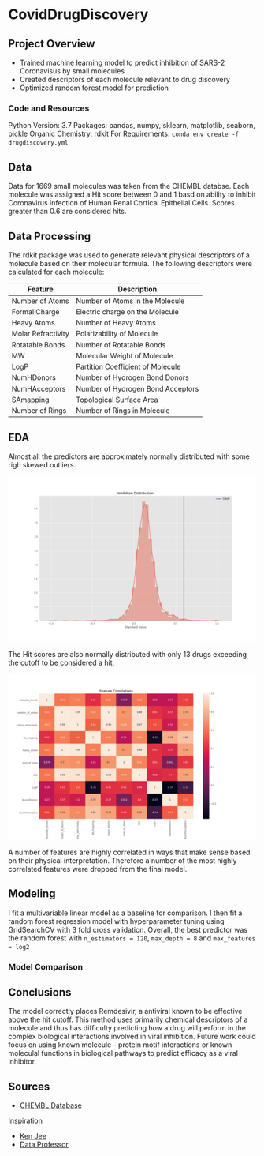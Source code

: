 # CovidDrugDiscovery
## Project Overview
- Trained machine learning model to predict inhibition of SARS-2 Coronavisus by small molecules
- Created descriptors of each molecule relevant to drug discovery
- Optimized random forest model for prediction
### Code and Resources
Python Version: 3.7
Packages: pandas, numpy, sklearn, matplotlib, seaborn, pickle
Organic Chemistry: rdkit
For Requirements: `conda env create -f drugdiscovery.yml`
## Data
Data for 1669 small molecules was taken from the CHEMBL databse. Each molecule was assigned a Hit score between 0 and 1 basd on ability to inhibit Coronavirus infection of Human Renal Cortical Epithelial Cells.
Scores greater than 0.6 are considered hits.

## Data Processing
The rdkit package was used to generate relevant physical descriptors of a molecule based on their molecular formula. The following descriptors were calculated for each molecule:

|       Feature       |             Description            |
|---------------------|------------------------------------|
| Number of Atoms     | Number of Atoms in the Molecule    | 
| Formal Charge       | Electric charge on the Molecule    | 
| Heavy Atoms         | Number of Heavy Atoms              | 
| Molar Refractivity  | Polarizability of Molecule         | 
| Rotatable Bonds     | Number of Rotatable Bonds          | 
| MW                  | Molecular Weight of Molecule       | 
| LogP                | Partition Coefficient of Molecule  | 
| NumHDonors          | Number of Hydrogen Bond Donors     | 
| NumHAcceptors       | Number of Hydrogen Bond Acceptors  | 
| SAmapping           | Topological Surface Area           | 
| Number of Rings     | Number of Rings in Molecule        | 

## EDA

Almost all the predictors are approximately normally distributed with some righ skewed outliers. 

![Target Distribution](https://github.com/ethankim00/CovidDrugDiscovery/blob/master/target_distribution.png?raw=true)

The Hit scores are also normally distributed with only 13 drugs exceeding the cutoff to be considered a hit. 


![Feature Correlatins](https://github.com/ethankim00/CovidDrugDiscovery/blob/master/feature_correlations.png?raw=true)

A number of features are highly correlated in ways that make sense based on their physical interpretation. Therefore a number of the most highly correlated features were dropped from the final model. 

## Modeling

I fit a multivariable linear model as a baseline for comparison. I then fit a random forest regression model with hyperparameter tuning using GridSearchCV with 3 fold cross validation. Overall, the best predictor was the random forest with `n_estimators = 120`, `max_depth = 8` and `max_features = log2`

### Model Comparison

## Conclusions

The model correctly places Remdesivir, a antiviral known to be effective above the hit cutoff. 
This method uses primarily chemical descriptors of a molecule and thus has difficulty predicting how a drug will perform in the complex biological interactions involved in viral inhibition. Future work could focus on using known molecule - protein motif interactions or known moleculal functions in biological pathways to predict efficacy as a viral inhibitor. 

## Sources
- [CHEMBL Database](ebi.ac.uk/chembl/g/#browse/activities/filter/src_id%3A52)

Inspiration
- [Ken Jee](https://www.youtube.com/channel/UCiT9RITQ9PW6BhXK0y2jaeg)
- [Data Professor](https://www.youtube.com/c/DataProfessor/featured)
